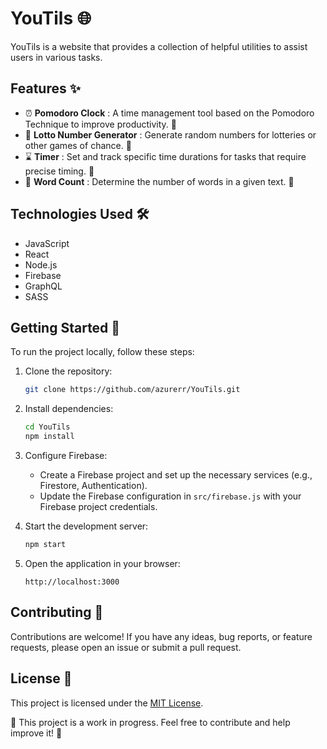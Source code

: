 
# YouTils 🌐

YouTils is a website that provides a collection of helpful utilities to assist users in various tasks.

## Features ✨

- ⏰ **Pomodoro Clock** : A time management tool based on the Pomodoro Technique to improve productivity. 🚧
- 🎲 **Lotto Number Generator** : Generate random numbers for lotteries or other games of chance. 🚧
- ⌛ **Timer** : Set and track specific time durations for tasks that require precise timing. 🚧
- 🔢 **Word Count** : Determine the number of words in a given text. 🚧

## Technologies Used 🛠️

- JavaScript
- React
- Node.js
- Firebase
- GraphQL
- SASS

## Getting Started 🚀

To run the project locally, follow these steps:

1. Clone the repository:
   ```bash
   git clone https://github.com/azurerr/YouTils.git
   ```

2. Install dependencies:
   ```bash
   cd YouTils
   npm install
   ```

3. Configure Firebase:
   - Create a Firebase project and set up the necessary services (e.g., Firestore, Authentication).
   - Update the Firebase configuration in `src/firebase.js` with your Firebase project credentials.

4. Start the development server:
   ```bash
   npm start
   ```

5. Open the application in your browser:
   ```
   http://localhost:3000
   ```

## Contributing 🤝

Contributions are welcome! If you have any ideas, bug reports, or feature requests, please open an issue or submit a pull request.

## License 📄

This project is licensed under the [MIT License](LICENSE).


🚧 This project is a work in progress. Feel free to contribute and help improve it! 🚧